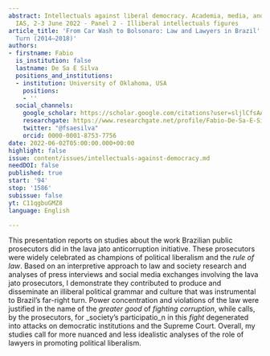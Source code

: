 ```yaml
---
abstract: Intellectuals against liberal democracy. Academia, media, and culture, Paris
  IAS, 2-3 June 2022 - Panel 2 - Illiberal intellectuals figures
article_title: 'From Car Wash to Bolsonaro: Law and Lawyers in Brazil''s Illiberal
  Turn (2014–2018)'
authors:
- firstname: Fabio
  is_institution: false
  lastname: De Sa E Silva
  positions_and_institutions:
  - institution: University of Oklahoma, USA
    positions:
    - ''
  social_channels:
    google_scholar: https://scholar.google.com/citations?user=sljlCfsAAAAJ&hl=en
    researchgate: https://www.researchgate.net/profile/Fabio-De-Sa-E-Silva
    twitter: "@fsaesilva"
    orcid: 0000-0001-8753-7756
date: 2022-06-02T05:00:00.000+00:00
highlight: false
issue: content/issues/intellectuals-against-democracy.md
needDOI: false
published: true
start: '94'
stop: '1586'
subissue: false
yt: C11qgbuGMZ8
language: English

---
```

This presentation reports on studies about the work Brazilian public prosecutors did in the lava jato anticorruption initiative. These prosecutors were widely celebrated as champions of political liberalism and the _rule of law_. Based on an interpretive approach to law and society research and analyses of press interviews and social media exchanges involving the lava jato prosecutors, I demonstrate they contributed to produce and disseminate an illiberal political grammar and culture that was instrumental to Brazil’s far-right turn. Power concentration and violations of the law were justified in the name of the _greater good_ of _fighting corruption_, while calls, by the prosecutors, for _society’s participatio_n in this _fight_ degenerated into attacks on democratic institutions and the Supreme Court. Overall, my studies call for more nuanced and less idealistic analyses of the role of lawyers in promoting political liberalism.

<Youtube yt="C11qgbuGMZ8" caption="From Car Wash to Bolsonaro: Law and Lawyers in Brazil's Illiberal Turn (2014–2018)" start="94" stop="1586"></Youtube>